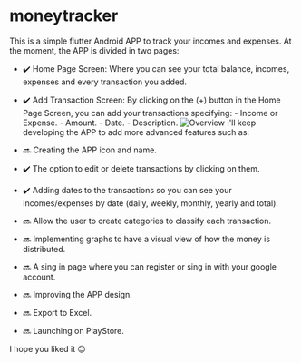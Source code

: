 # moneytracker
This is a simple flutter Android APP to track your incomes and expenses.
At the moment, the APP is divided in two pages:
  - ✔️ Home Page Screen: Where you can see your total balance, incomes, expenses and every transaction you added.
  - ✔️ Add Transaction Screen: By clicking on the (+) button in the Home Page Screen, you can add your transactions specifying:
          - Income or Expense.
          - Amount.
          - Date.
          - Description.
![Overview](https://github.com/user-attachments/assets/3f8e0769-01a0-4cb0-88fb-bdbdc07d4986)
I'll keep developing the APP to add more advanced features such as:

  - 🔜  Creating the APP icon and name.
  - ✔️  The option to edit or delete transactions by clicking on them.
  - ✔️  Adding dates to the transactions so you can see your incomes/expenses by date (daily, weekly, monthly, yearly and total).
  - 🔜  Allow the user to create categories to classify each transaction.
  - 🔜  Implementing graphs to have a visual view of how the money is distributed.
  - 🔜  A sing in page where you can register or sing in with your google account.
  - 🔜  Improving the APP design.
  - 🔜  Export to Excel.
  - 🔜  Launching on PlayStore.
    
I hope you liked it 😊
